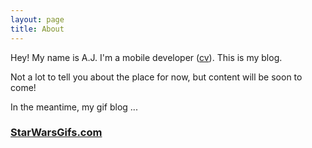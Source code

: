 ```yaml
---
layout: page
title: About
---
```


Hey!  My name is A.J.  I'm a mobile developer ([cv](https://github.com/robotsquidward/cv)).  This is my blog.

Not a lot to tell you about the place for now, but content will be soon to come!

In the meantime, my gif blog ...

### [StarWarsGifs.com](http://starwarsgifs.com/)
